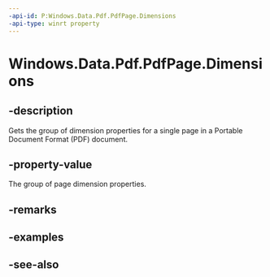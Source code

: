 ----api-id: P:Windows.Data.Pdf.PdfPage.Dimensions
-api-type: winrt property
---<!-- Property syntaxpublic Windows.Data.Pdf.PdfPageDimensions Dimensions { get; }--># Windows.Data.Pdf.PdfPage.Dimensions## -descriptionGets the group of dimension properties for a single page in a Portable Document Format (PDF) document.## -property-valueThe group of page dimension properties.## -remarks## -examples## -see-also